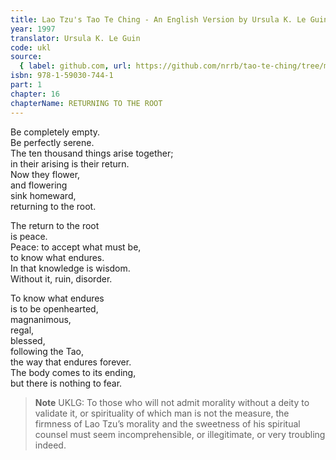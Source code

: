 ```yaml
---
title: Lao Tzu's Tao Te Ching - An English Version by Ursula K. Le Guin
year: 1997
translator: Ursula K. Le Guin
code: ukl
source:
  { label: github.com, url: https://github.com/nrrb/tao-te-ching/tree/master }
isbn: 978-1-59030-744-1
part: 1
chapter: 16
chapterName: RETURNING TO THE ROOT
---
```


Be completely empty.  
Be perfectly serene.  
The ten thousand things arise together;  
in their arising is their return.  
Now they flower,  
and flowering  
sink homeward,  
returning to the root.

The return to the root  
is peace.  
Peace: to accept what must be,  
to know what endures.  
In that knowledge is wisdom.  
Without it, ruin, disorder.

To know what endures  
is to be openhearted,  
magnanimous,  
regal,  
blessed,  
following the Tao,  
the way that endures forever.  
The body comes to its ending,  
but there is nothing to fear.

> **Note** UKLG: To those who will not admit morality without a deity to validate it, or spirituality of which man is not the measure, the firmness of Lao Tzu’s morality and the sweetness of his spiritual counsel must seem incomprehensible, or illegitimate, or very troubling indeed.
